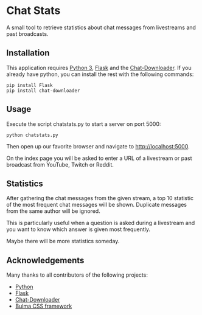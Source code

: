 # Chat Stats
A small tool to retrieve statistics about chat messages from livestreams and past broadcasts.

## Installation

This application requires [Python 3](https://www.python.org/), [Flask](https://palletsprojects.com/p/flask/) and the [Chat-Downloader](https://github.com/xenova/chat-downloader). If you already have python, you can install the rest with the following commands:

    pip install Flask
    pip install chat-downloader

## Usage

Execute the script chatstats.py to start a server on port 5000:

    python chatstats.py

Then open up our favorite browser and navigate to [http://localhost:5000](http://localhost:5000).

On the index page you will be asked to enter a URL of a livestream or past broadcast from YouTube, Twitch or Reddit.

## Statistics

After gathering the chat messages from the given stream, a top 10 statistic of the most frequent chat messages will be shown. Duplicate messages from the same author will be ignored.

This is particularly useful when a question is asked during a livestream and you want to know which answer is given most frequently.

Maybe there will be more statistics someday.

## Acknowledgements

Many thanks to all contributors of the following projects:

 * [Python](https://www.python.org/)
 * [Flask](https://palletsprojects.com/p/flask/)
 * [Chat-Downloader](https://github.com/xenova/chat-downloader)
 * [Bulma CSS framework](https://bulma.io/)
